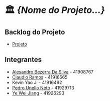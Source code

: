 # 🏛️ *{Nome do Projeto...}*

## Backlog do Projeto
- [Projeto](https://github.com/PedroUnello/projeto-engenharia-software/projects/1)
    
## Integrantes
- [Alesandro Bezerra Da Silva](https://github.com/Narvaal) - 41908767
- [Claudio Ramos](https://github.com/ClaudioSiqueira) - 41916565  
- Kevin Yao Ji - 41916492 
- [Pedro Unello Neto](https://github.com/PedroUnello) - 41929713
- [Ye Wei Jiang](https://github.com/lucas-ye) - 41926293


